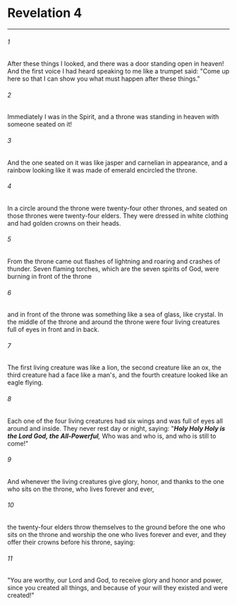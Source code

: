 # Revelation 4
***



###### 1 
After these things I looked, and there was a door standing open in heaven! And the first voice I had heard speaking to me like a trumpet said: "Come up here so that I can show you what must happen after these things." 

###### 2 
Immediately I was in the Spirit, and a throne was standing in heaven with someone seated on it! 

###### 3 
And the one seated on it was like jasper and carnelian in appearance, and a rainbow looking like it was made of emerald encircled the throne. 

###### 4 
In a circle around the throne were twenty-four other thrones, and seated on those thrones were twenty-four elders. They were dressed in white clothing and had golden crowns on their heads. 

###### 5 
From the throne came out flashes of lightning and roaring and crashes of thunder. Seven flaming torches, which are the seven spirits of God, were burning in front of the throne 

###### 6 
and in front of the throne was something like a sea of glass, like crystal. In the middle of the throne and around the throne were four living creatures full of eyes in front and in back. 

###### 7 
The first living creature was like a lion, the second creature like an ox, the third creature had a face like a man's, and the fourth creature looked like an eagle flying. 

###### 8 
Each one of the four living creatures had six wings and was full of eyes all around and inside. They never rest day or night, saying: "_**Holy Holy Holy is the Lord God, the All-Powerful**,_ Who was and who is, and who is still to come!" 

###### 9 
And whenever the living creatures give glory, honor, and thanks to the one who sits on the throne, who lives forever and ever, 

###### 10 
the twenty-four elders throw themselves to the ground before the one who sits on the throne and worship the one who lives forever and ever, and they offer their crowns before his throne, saying: 

###### 11 
"You are worthy, our Lord and God, to receive glory and honor and power, since you created all things, and because of your will they existed and were created!"
